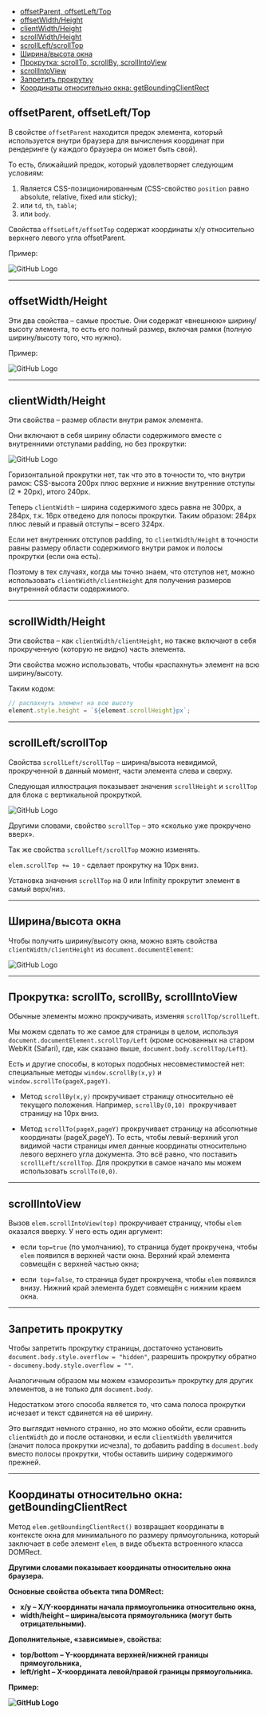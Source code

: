 - [offsetParent, offsetLeft/Top](#offsetparent-offsetlefttop)
- [offsetWidth/Height](#offsetwidthheight)
- [clientWidth/Height](#clientwidthheight)
- [scrollWidth/Height](#scrollwidthheight)
- [scrollLeft/scrollTop](#scrollleftscrolltop)
- [Ширина/высота окна](#ширинавысота-окна)
- [Прокрутка: scrollTo, scrollBy, scrollIntoView](#прокрутка-scrollto-scrollby-scrollintoview)
- [scrollIntoView](#scrollintoview)
- [Запретить прокрутку](#запретить-прокрутку)
- [Координаты относительно окна: getBoundingClientRect](#координаты-относительно-окна-getboundingclientrect)

## offsetParent, offsetLeft/Top

В свойстве `offsetParent` находится предок элемента, который используется внутри браузера для вычисления координат при рендеринге (у каждого браузера он может быть свой).

То есть, ближайший предок, который удовлетворяет следующим условиям:

1. Является CSS-позиционированным (CSS-свойство `position` равно absolute, relative, fixed или sticky);
2. или `td`, `th`, `table`;
3. или `body`.

Свойства `offsetLeft/offsetTop` содержат координаты x/y относительно верхнего левого угла offsetParent.

Пример: 

![GitHub Logo](img/one.png)
***

## offsetWidth/Height

Эти два свойства – самые простые. Они содержат «внешнюю» ширину/высоту элемента, то есть его полный размер, включая рамки (полную ширину/высоту того, что нужно).

Пример: 

![GitHub Logo](img/two.png)
 
***

## clientWidth/Height

Эти свойства – размер области внутри рамок элемента.

Они включают в себя ширину области содержимого вместе с внутренними отступами padding, но без прокрутки:

![GitHub Logo](\img\three.png)

Горизонтальной прокрутки нет, так что это в точности то, что внутри рамок: CSS-высота 200px плюс верхние и нижние внутренние отступы (2 * 20px), итого 240px.

Теперь `clientWidth` – ширина содержимого здесь равна не 300px, а 284px, т.к. 16px отведено для полосы прокрутки. Таким образом: 284px плюс левый и правый отступы – всего 324px.

Если нет внутренних отступов padding, то `clientWidth/Height` в точности равны размеру области содержимого внутри рамок и полосы прокрутки (если она есть).

Поэтому в тех случаях, когда мы точно знаем, что отступов нет, можно использовать `clientWidth/clientHeight` для получения размеров внутренней области содержимого.

***

## scrollWidth/Height

Эти свойства – как `clientWidth/clientHeight`, но также включают в себя прокрученную (которую не видно) часть элемента.

Эти свойства можно использовать, чтобы «распахнуть» элемент на всю ширину/высоту.

Таким кодом:

```javascript
// распахнуть элемент на всю высоту
element.style.height = `${element.scrollHeight}px`;
```
***

## scrollLeft/scrollTop

Свойства `scrollLeft/scrollTop` – ширина/высота невидимой, прокрученной в данный момент, части элемента слева и сверху.

Следующая иллюстрация показывает значения `scrollHeight` и `scrollTop` для блока с вертикальной прокруткой.

![GitHub Logo](img/four.png)

Другими словами, свойство `scrollTop` – это «сколько уже прокручено вверх».

Так же свойства `scrollLeft/scrollTop` можно изменять.

`elem.scrollTop += 10`  - сделает прокрутку на 10px вниз.

Установка значения `scrollTop` на 0 или Infinity прокрутит элемент в самый верх/низ.
***

## Ширина/высота окна

Чтобы получить ширину/высоту окна, можно взять свойства `clientWidth/clientHeight` из `document.documentElement`:

![GitHub Logo](img/five.png)

*** 

## Прокрутка: scrollTo, scrollBy, scrollIntoView

Обычные элементы можно прокручивать, изменяя `scrollTop/scrollLeft`.

Мы можем сделать то же самое для страницы в целом, используя `document.documentElement.scrollTop/Left` (кроме основанных на старом WebKit (Safari), где, как сказано выше, `document.body.scrollTop/Left`).

Есть и другие способы, в которых подобных несовместимостей нет: специальные методы `window.scrollBy(x,y)` и `window.scrollTo(pageX,pageY)`.

* Метод `scrollBy(x,y)` прокручивает страницу относительно её текущего положения. Например, `scrollBy(0,10) `прокручивает страницу на 10px вниз.

* Метод `scrollTo(pageX,pageY)` прокручивает страницу на абсолютные координаты (pageX,pageY). То есть, чтобы левый-верхний угол видимой части страницы имел данные координаты относительно левого верхнего угла документа. Это всё равно, что поставить `scrollLeft/scrollTop`. Для прокрутки в самое начало мы можем использовать `scrollTo(0,0)`.
***

## scrollIntoView

Вызов `elem.scrollIntoView(top)` прокручивает страницу, чтобы `elem` оказался вверху. У него есть один аргумент:

* если `top=true` (по умолчанию), то страница будет прокручена, чтобы `elem` появился в верхней части окна. Верхний край элемента совмещён с верхней частью окна;

* если` top=false`, то страница будет прокручена, чтобы `elem` появился внизу. Нижний край элемента будет совмещён с нижним краем окна.
***

## Запретить прокрутку

Чтобы запретить прокрутку страницы, достаточно установить `document.body.style.overflow = "hidden"`, разрешить прокрутку обратно - `documeny.body.style.overflow = ""`.

Аналогичным образом мы можем «заморозить» прокрутку для других элементов, а не только для `document.body`.

Недостатком этого способа является то, что сама полоса прокрутки исчезает и текст сдвинется на её ширину. 

Это выглядит немного странно, но это можно обойти, если сравнить `clientWidth` до и после остановки, и если `clientWidth` увеличится (значит полоса прокрутки исчезла), то добавить padding в `document.body` вместо полосы прокрутки, чтобы оставить ширину содержимого прежней.

***

## Координаты относительно окна: getBoundingClientRect

Метод `elem.getBoundingClientRect()` возвращает координаты в контексте окна для минимального по размеру прямоугольника, который заключает в себе элемент `elem`, в виде объекта встроенного класса DOMRect. 

<b>Другими словами показывает координаты относительно окна браузера.

Основные свойства объекта типа DOMRect:

* x/y – X/Y-координаты начала прямоугольника относительно окна,
* width/height – ширина/высота прямоугольника (могут быть отрицательными).

Дополнительные, «зависимые», свойства:

* top/bottom – Y-координата верхней/нижней границы прямоугольника,
* left/right – X-координата левой/правой границы прямоугольника.

Пример: 

![GitHub Logo](img/six.png)